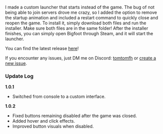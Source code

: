 I made a custom launcher that starts instead of the game.
The bug of not being able to join servers drove me crazy, so I added the option to remove the startup animation and included a restart command to quickly close and reopen the game.
To install it, simply download both files and run the installer. Make sure both files are in the same folder!
After the installer finishes, you can simply open Bigfoot through Steam, and it will start the launcher.

You can find the latest release [here](https://github.com/TomtomFH/Bigfoot-Launcher/releases)!

If you encounter any issues, just DM me on Discord: [tomtomfh](https://discord.com/users/787626799512158259) or [create a new issue](https://github.com/TomtomFH/Bigfoot-Launcher/issues).

### Update Log  

__1.0.1__  
- Switched from console to a custom interface.  

__1.0.2__  
- Fixed buttons remaining disabled after the game was closed.  
- Added hover and click effects.  
- Improved button visuals when disabled.  